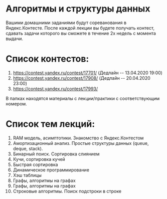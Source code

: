 # Алгоритмы и структуры данных

Вашими домашними заданиями будут сореванования в Яндекс.Контесте. После каждой лекции вы будете получать контест, сдавать задачи которого вы сможете в течение 2х недель с момента выдачи.

# Список контестов:
1. https://contest.yandex.ru/contest/17701/ (Дедлайн -- 13.04.2020 19:00)
2. https://contest.yandex.ru/contest/17908/ (Дедлайн -- 20.04.2020 23:00)
2. https://contest.yandex.ru/contest/17993/

В папках находятся материалы с лекции/практики с соответствующим номером. 

# Список тем лекций:
1. RAM модель, асимптотики. Знакомство с Яндекс.Контестом
2. Амортизационный анализ. Простые структуры данных (queue, deque, stack).
3. Бинарный поиск. Сортировка слиянием
4. Кучи, сортировка кучей
5. Быстрая сортировка
6. Динамическое программирование
7. Хэш таблицы
8. Графы, алгоритмы на графах
9. Графы, алгоритмы на графах
10. Строковые алгоритмы. Поиск подстроки в строке

